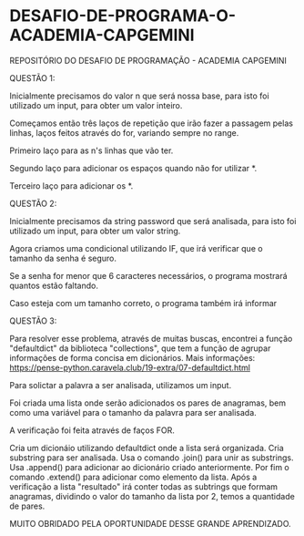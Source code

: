 # DESAFIO-DE-PROGRAMA-O-ACADEMIA-CAPGEMINI

REPOSITÓRIO DO DESAFIO DE PROGRAMAÇÃO - ACADEMIA CAPGEMINI

QUESTÃO 1:

Inicialmente precisamos do valor n que será nossa base, para isto foi utilizado um input, para obter um valor inteiro.

Começamos então três laços de repetição que irão fazer a passagem pelas linhas, laços feitos através do for, variando sempre no range.

Primeiro laço para as n's linhas que vão ter.

Segundo laço para adicionar os espaços quando não for utilizar *.

Terceiro laço para adicionar os *.

QUESTÃO 2:

Inicialmente precisamos da string password que será analisada, para isto foi utilizado um input, para obter um valor string.

Agora criamos uma condicional utilizando IF, que irá verificar que o tamanho da senha é seguro.

Se a senha for menor que 6 caracteres necessários, o programa mostrará quantos estão faltando.

Caso esteja com um tamanho correto, o programa também irá informar

QUESTÃO 3:

Para resolver esse problema, através de muitas buscas, encontrei a função "defaultdict" da biblioteca "collections", que tem a função de agrupar informações de forma concisa em dicionários. Mais informações: https://pense-python.caravela.club/19-extra/07-defaultdict.html

Para solictar a palavra a ser analisada, utilizamos um input.

Foi criada uma lista onde serão adicionados os pares de anagramas, bem como uma variável para o tamanho da palavra para ser analisada.

A verificação foi feita através de faços FOR.

Cria um dicionáio utilizando defaultdict onde a lista será organizada. Cria substring para ser analisada. Usa o comando .join() para unir as substrings. Usa .append() para adicionar ao dicionário criado anteriormente. Por fim o comando .extend() para adicionar como elemento da lista. Após a verificação a lista "resultado" irá conter todas as subtrings que formam anagramas, dividindo o valor do tamanho da lista por 2, temos a quantidade de pares.

MUITO OBRIDADO PELA OPORTUNIDADE DESSE GRANDE APRENDIZADO.
